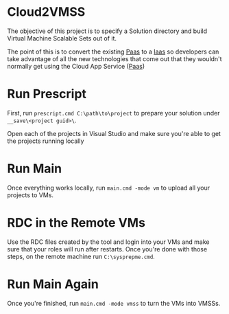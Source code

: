 # Cloud2VMSS

The objective of this project is to specify a Solution directory and build Virtual Machine Scalable Sets out of it.

The point of this is to convert the existing [Paas](https://en.wikipedia.org/wiki/Platform_as_a_service) to a [Iaas](https://en.wikipedia.org/wiki/Cloud_computing#Infrastructure_as_a_service_.28IaaS.29) so developers can take advantage of
all the new technologies that come out that they wouldn't normally get using the Cloud App Service ([Paas](https://en.wikipedia.org/wiki/Platform_as_a_service))

# Run Prescript

First, run `prescript.cmd C:\path\to\project` to prepare your solution under `__save\<project guid>\`.

Open each of the projects in Visual Studio and make sure you're able to get the projects running locally

# Run Main

Once everything works locally, run `main.cmd -mode vm` to upload all your projects to VMs.

# RDC in the Remote VMs

Use the RDC files created by the tool and login into your VMs and make sure that your roles will run
after restarts. Once you're done with those steps, on the remote machine run `C:\sysprepme.cmd`.

# Run Main Again

Once you're finished, run `main.cmd -mode vmss` to turn the VMs into VMSSs.